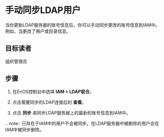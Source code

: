 # 手动同步LDAP用户

当你更新LDAP服务器的账号信息后，你可以手动同步更改的账号信息到IAM中。例如，当更改了用户或目录信息。

## 目标读者

   组织管理员

## 步骤

1. 在EnOS控制台中选择 **IAM > LDAP联合**。

2. 点击需要同步的LDAP连接后的 **查看**。

3. 点击 **同步** 来同步LDAP服务器上的最新的账号信息到IAM中。

.. note:: 已存在于IAM中的用户不会被同步。在LDAP服务器中被删除的用户会在IAM中被同步删除。

<!--end-->
